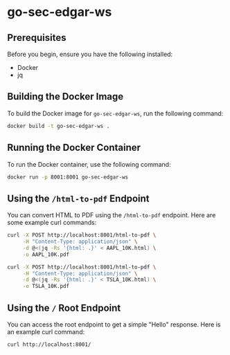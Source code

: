 # go-sec-edgar-ws

## Prerequisites

Before you begin, ensure you have the following installed:

- Docker
- jq

## Building the Docker Image

To build the Docker image for `go-sec-edgar-ws`, run the following command:

```bash
docker build -t go-sec-edgar-ws .
```

## Running the Docker Container

To run the Docker container, use the following command:

```bash
docker run -p 8001:8001 go-sec-edgar-ws
```

## Using the `/html-to-pdf` Endpoint

You can convert HTML to PDF using the `/html-to-pdf` endpoint. Here are some example curl commands:

```bash
curl -X POST http://localhost:8001/html-to-pdf \
     -H "Content-Type: application/json" \
     -d @<(jq -Rs '{html: .}' < AAPL_10K.html) \
     -o AAPL_10K.pdf

curl -X POST http://localhost:8001/html-to-pdf \
     -H "Content-Type: application/json" \
     -d @<(jq -Rs '{html: .}' < TSLA_10K.html) \
     -o TSLA_10K.pdf
```

## Using the `/` Root Endpoint

You can access the root endpoint to get a simple "Hello" response. Here is an example curl command:

```bash
curl http://localhost:8001/
```
